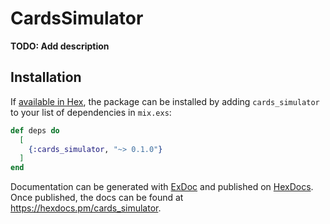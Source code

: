# CardsSimulator

**TODO: Add description**

## Installation

If [available in Hex](https://hex.pm/docs/publish), the package can be installed
by adding `cards_simulator` to your list of dependencies in `mix.exs`:

```elixir
def deps do
  [
    {:cards_simulator, "~> 0.1.0"}
  ]
end
```

Documentation can be generated with [ExDoc](https://github.com/elixir-lang/ex_doc)
and published on [HexDocs](https://hexdocs.pm). Once published, the docs can
be found at <https://hexdocs.pm/cards_simulator>.

